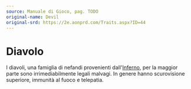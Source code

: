 ```yaml
---
source: Manuale di Gioco, pag. TODO
original-name: Devil
original-srd: https://2e.aonprd.com/Traits.aspx?ID=44
---
```


# Diavolo

I diavoli, una famiglia di nefandi provenienti dall'[Inferno](/piani/inferno),
per la maggior parte sono irrimediabilmente legali malvagi. In genere hanno
scurovisione superiore, immunità al fuoco e telepatia.

